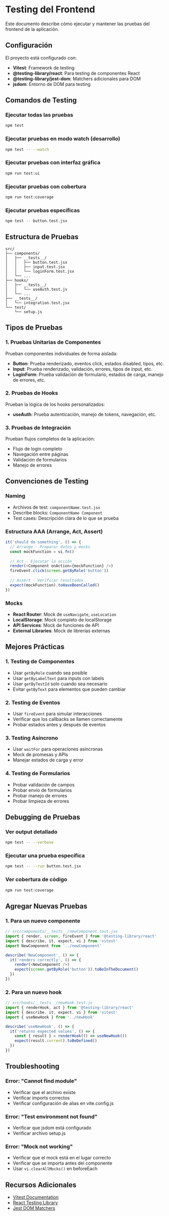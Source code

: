 # Testing del Frontend

Este documento describe cómo ejecutar y mantener las pruebas del frontend de la aplicación.

## Configuración

El proyecto está configurado con:
- **Vitest**: Framework de testing
- **@testing-library/react**: Para testing de componentes React
- **@testing-library/jest-dom**: Matchers adicionales para DOM
- **jsdom**: Entorno de DOM para testing

## Comandos de Testing

### Ejecutar todas las pruebas
```bash
npm test
```

### Ejecutar pruebas en modo watch (desarrollo)
```bash
npm test -- --watch
```

### Ejecutar pruebas con interfaz gráfica
```bash
npm run test:ui
```

### Ejecutar pruebas con cobertura
```bash
npm run test:coverage
```

### Ejecutar pruebas específicas
```bash
npm test -- button.test.jsx
```

## Estructura de Pruebas

```
src/
├── components/
│   ├── __tests__/
│   │   ├── button.test.jsx
│   │   ├── input.test.jsx
│   │   └── loginForm.test.jsx
│   └── ...
├── hooks/
│   ├── __tests__/
│   │   └── useAuth.test.js
│   └── ...
├── __tests__/
│   └── integration.test.jsx
└── test/
    └── setup.js
```

## Tipos de Pruebas

### 1. Pruebas Unitarias de Componentes

Prueban componentes individuales de forma aislada:

- **Button**: Prueba renderizado, eventos click, estados disabled, tipos, etc.
- **Input**: Prueba renderizado, validación, errores, tipos de input, etc.
- **LoginForm**: Prueba validación de formulario, estados de carga, manejo de errores, etc.

### 2. Pruebas de Hooks

Prueban la lógica de los hooks personalizados:

- **useAuth**: Prueba autenticación, manejo de tokens, navegación, etc.

### 3. Pruebas de Integración

Prueban flujos completos de la aplicación:

- Flujo de login completo
- Navegación entre páginas
- Validación de formularios
- Manejo de errores

## Convenciones de Testing

### Naming
- Archivos de test: `componentName.test.jsx`
- Describe blocks: `ComponentName Component`
- Test cases: Descripción clara de lo que se prueba

### Estructura AAA (Arrange, Act, Assert)
```javascript
it('should do something', () => {
  // Arrange - Preparar datos y mocks
  const mockFunction = vi.fn()
  
  // Act - Ejecutar la acción
  render(<Component onAction={mockFunction} />)
  fireEvent.click(screen.getByRole('button'))
  
  // Assert - Verificar resultados
  expect(mockFunction).toHaveBeenCalled()
})
```

### Mocks
- **React Router**: Mock de `useNavigate`, `useLocation`
- **LocalStorage**: Mock completo de localStorage
- **API Services**: Mock de funciones de API
- **External Libraries**: Mock de librerías externas

## Mejores Prácticas

### 1. Testing de Componentes
- Usar `getByRole` cuando sea posible
- Usar `getByLabelText` para inputs con labels
- Usar `getByTestId` solo cuando sea necesario
- Evitar `getByText` para elementos que pueden cambiar

### 2. Testing de Eventos
- Usar `fireEvent` para simular interacciones
- Verificar que los callbacks se llamen correctamente
- Probar estados antes y después de eventos

### 3. Testing Asíncrono
- Usar `waitFor` para operaciones asíncronas
- Mock de promesas y APIs
- Manejar estados de carga y error

### 4. Testing de Formularios
- Probar validación de campos
- Probar envío de formularios
- Probar manejo de errores
- Probar limpieza de errores

## Debugging de Pruebas

### Ver output detallado
```bash
npm test -- --verbose
```

### Ejecutar una prueba específica
```bash
npm test -- --run button.test.jsx
```

### Ver cobertura de código
```bash
npm run test:coverage
```

## Agregar Nuevas Pruebas

### 1. Para un nuevo componente
```javascript
// src/components/__tests__/newComponent.test.jsx
import { render, screen, fireEvent } from '@testing-library/react'
import { describe, it, expect, vi } from 'vitest'
import NewComponent from '../newComponent'

describe('NewComponent', () => {
  it('renders correctly', () => {
    render(<NewComponent />)
    expect(screen.getByRole('button')).toBeInTheDocument()
  })
})
```

### 2. Para un nuevo hook
```javascript
// src/hooks/__tests__/newHook.test.js
import { renderHook, act } from '@testing-library/react'
import { describe, it, expect, vi } from 'vitest'
import { useNewHook } from '../newHook'

describe('useNewHook', () => {
  it('returns expected values', () => {
    const { result } = renderHook(() => useNewHook())
    expect(result.current).toBeDefined()
  })
})
```

## Troubleshooting

### Error: "Cannot find module"
- Verificar que el archivo existe
- Verificar imports correctos
- Verificar configuración de alias en vite.config.js

### Error: "Test environment not found"
- Verificar que jsdom está configurado
- Verificar archivo setup.js

### Error: "Mock not working"
- Verificar que el mock está en el lugar correcto
- Verificar que se importa antes del componente
- Usar `vi.clearAllMocks()` en beforeEach

## Recursos Adicionales

- [Vitest Documentation](https://vitest.dev/)
- [React Testing Library](https://testing-library.com/docs/react-testing-library/intro/)
- [Jest DOM Matchers](https://github.com/testing-library/jest-dom) 